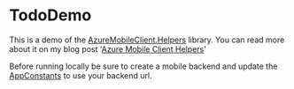 # TodoDemo

This is a demo of the [AzureMobileClient.Helpers](https://github.com/dansiegel/AzureMobileClient.Helpers) library. You can read more about it on my blog post '[Azure Mobile Client Helpers](https://dansiegel.net/post/2017/05/23/azure-mobile-client-helpers)'

Before running locally be sure to create a mobile backend and update the [AppConstants](src/TodoDemo/Helpers/AppConstants.cs) to use your backend url.